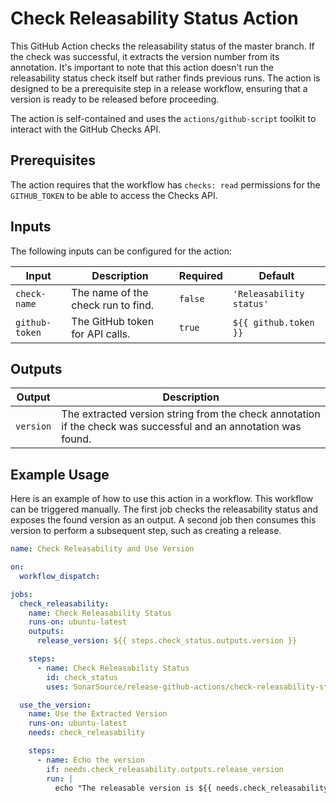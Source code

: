 # Check Releasability Status Action

This GitHub Action checks the releasability status of the master branch. If the check was successful, it extracts the
version number from its annotation. It's important to note that this action doesn't run the releasability status check
itself but rather finds previous runs. The action is designed to be a prerequisite step in a release workflow, ensuring
that a version is ready to be released before proceeding.

The action is self-contained and uses the `actions/github-script` toolkit to interact with the GitHub Checks API.

## Prerequisites

The action requires that the workflow has `checks: read` permissions for the `GITHUB_TOKEN` to be able to access the
Checks API.

## Inputs

The following inputs can be configured for the action:

| Input          | Description                        | Required | Default                  |
|----------------|------------------------------------|----------|--------------------------|
| `check-name`   | The name of the check run to find. | `false`  | `'Releasability status'` |
| `github-token` | The GitHub token for API calls.    | `true`   | `${{ github.token }}`    |

## Outputs

| Output    | Description                                                                                                     |
|-----------|-----------------------------------------------------------------------------------------------------------------|
| `version` | The extracted version string from the check annotation if the check was successful and an annotation was found. |

## Example Usage

Here is an example of how to use this action in a workflow. This workflow can be triggered manually. The first job
checks the releasability status and exposes the found version as an output. A second job then consumes this version to
perform a subsequent step, such as creating a release.

```yaml
name: Check Releasability and Use Version

on:
  workflow_dispatch:

jobs:
  check_releasability:
    name: Check Releasability Status
    runs-on: ubuntu-latest
    outputs:
      release_version: ${{ steps.check_status.outputs.version }}

    steps:
      - name: Check Releasability Status
        id: check_status
        uses: SonarSource/release-github-actions/check-releasability-status@master

  use_the_version:
    name: Use the Extracted Version
    runs-on: ubuntu-latest
    needs: check_releasability

    steps:
      - name: Echo the version
        if: needs.check_releasability.outputs.release_version
        run: |
          echo "The releasable version is ${{ needs.check_releasability.outputs.release_version }}"
```
